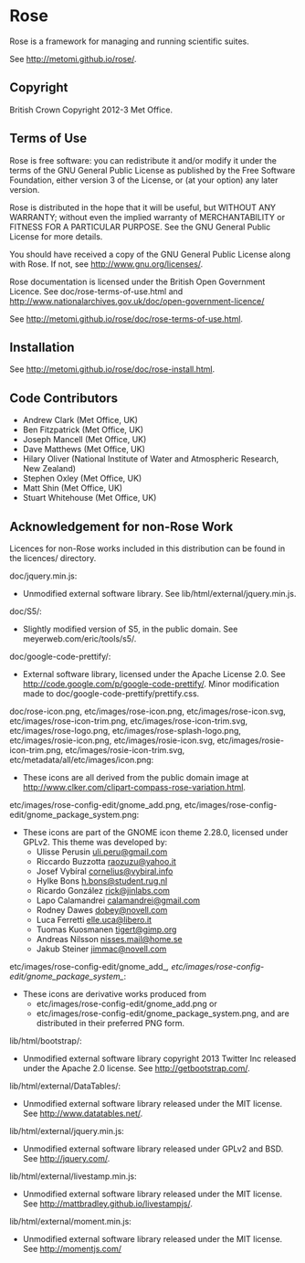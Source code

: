 # Rose

Rose is a framework for managing and running scientific suites.

See <http://metomi.github.io/rose/>.

## Copyright

British Crown Copyright 2012-3 Met Office.

## Terms of Use

Rose is free software: you can redistribute it and/or modify
it under the terms of the GNU General Public License as published by
the Free Software Foundation, either version 3 of the License, or
(at your option) any later version.

Rose is distributed in the hope that it will be useful,
but WITHOUT ANY WARRANTY; without even the implied warranty of
MERCHANTABILITY or FITNESS FOR A PARTICULAR PURPOSE.  See the
GNU General Public License for more details.

You should have received a copy of the GNU General Public License
along with Rose. If not, see <http://www.gnu.org/licenses/>.

Rose documentation is licensed under the British Open Government
Licence. See doc/rose-terms-of-use.html and
<http://www.nationalarchives.gov.uk/doc/open-government-licence/>

See <http://metomi.github.io/rose/doc/rose-terms-of-use.html>.

## Installation

See <http://metomi.github.io/rose/doc/rose-install.html>.

## Code Contributors

* Andrew Clark (Met Office, UK)
* Ben Fitzpatrick (Met Office, UK)
* Joseph Mancell (Met Office, UK)
* Dave Matthews (Met Office, UK)
* Hilary Oliver (National Institute of Water and Atmospheric Research, New Zealand)
* Stephen Oxley (Met Office, UK)
* Matt Shin (Met Office, UK)
* Stuart Whitehouse (Met Office, UK)

## Acknowledgement for non-Rose Work

Licences for non-Rose works included in this distribution can be
found in the licences/ directory.

doc/jquery.min.js:
* Unmodified external software library. See lib/html/external/jquery.min.js.

doc/S5/:
* Slightly modified version of S5, in the public domain.
  See meyerweb.com/eric/tools/s5/.
  
doc/google-code-prettify/:
* External software library, licensed under the Apache License 2.0.
  See http://code.google.com/p/google-code-prettify/.
  Minor modification made to doc/google-code-prettify/prettify.css.

doc/rose-icon.png,
etc/images/rose-icon.png,
etc/images/rose-icon.svg,
etc/images/rose-icon-trim.png,
etc/images/rose-icon-trim.svg,
etc/images/rose-logo.png,
etc/images/rose-splash-logo.png,
etc/images/rosie-icon.png,
etc/images/rosie-icon.svg,
etc/images/rosie-icon-trim.png,
etc/images/rosie-icon-trim.svg,
etc/metadata/all/etc/images/icon.png:
* These icons are all derived from the public domain image at
  <http://www.clker.com/clipart-compass-rose-variation.html>.

etc/images/rose-config-edit/gnome_add.png,
etc/images/rose-config-edit/gnome_package_system.png:
* These icons are part of the GNOME icon theme 2.28.0, licensed under
  GPLv2. This theme was developed by:
  * Ulisse Perusin <uli.peru@gmail.com>
  * Riccardo Buzzotta <raozuzu@yahoo.it>
  * Josef Vybíral <cornelius@vybiral.info>
  * Hylke Bons <h.bons@student.rug.nl>
  * Ricardo González <rick@jinlabs.com>
  * Lapo Calamandrei <calamandrei@gmail.com>
  * Rodney Dawes <dobey@novell.com>
  * Luca Ferretti <elle.uca@libero.it>
  * Tuomas Kuosmanen <tigert@gimp.org>
  * Andreas Nilsson <nisses.mail@home.se>
  * Jakub Steiner <jimmac@novell.com>

etc/images/rose-config-edit/gnome_add_*,
etc/images/rose-config-edit/gnome_package_system_*:
* These icons are derivative works produced from
  * etc/images/rose-config-edit/gnome_add.png or
  * etc/images/rose-config-edit/gnome_package_system.png, and are
    distributed in their preferred PNG form.

lib/html/bootstrap/:
* Unmodified external software library copyright 2013 Twitter Inc
  released under the Apache 2.0 license.
  See <http://getbootstrap.com/>.

lib/html/external/DataTables/:
* Unmodified external software library released under the MIT license.
  See <http://www.datatables.net/>.

lib/html/external/jquery.min.js:
* Unmodified external software library released under GPLv2 and BSD.
  See <http://jquery.com/>.

lib/html/external/livestamp.min.js:
* Unmodified external software library released under the MIT license.
  See <http://mattbradley.github.io/livestampjs/>.

lib/html/external/moment.min.js:
* Unmodified external software library released under the MIT license.
  See <http://momentjs.com/>
